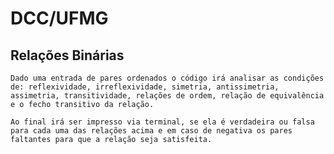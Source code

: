 # DCC/UFMG

## Relações Binárias

    Dado uma entrada de pares ordenados o código irá analisar as condições de: reflexividade, irreflexividade, simetria, antissimetria, assimetria, transitividade, relações de ordem, relação de equivalência e o fecho transitivo da relação.

    Ao final irá ser impresso via terminal, se ela é verdadeira ou falsa para cada uma das relações acima e em caso de negativa os pares faltantes para que a relação seja satisfeita.

